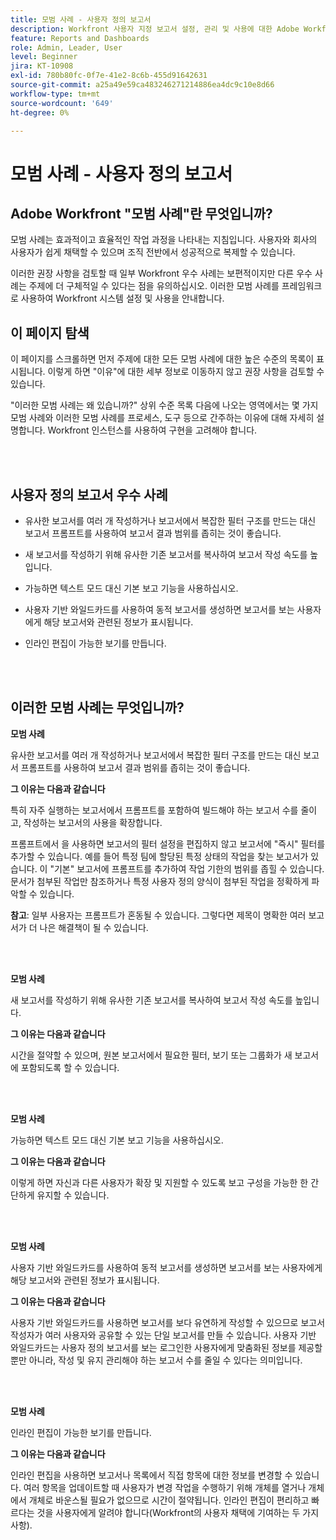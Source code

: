 ```yaml
---
title: 모범 사례 - 사용자 정의 보고서
description: Workfront 사용자 지정 보고서 설정, 관리 및 사용에 대한 Adobe Workfront 전문가의 모범 사례 권장 사항을 살펴보십시오.
feature: Reports and Dashboards
role: Admin, Leader, User
level: Beginner
jira: KT-10908
exl-id: 780b80fc-0f7e-41e2-8c6b-455d91642631
source-git-commit: a25a49e59ca483246271214886ea4dc9c10e8d66
workflow-type: tm+mt
source-wordcount: '649'
ht-degree: 0%

---
```


# 모범 사례 - 사용자 정의 보고서

## Adobe Workfront &quot;모범 사례&quot;란 무엇입니까?

모범 사례는 효과적이고 효율적인 작업 과정을 나타내는 지침입니다. 사용자와 회사의 사용자가 쉽게 채택할 수 있으며 조직 전반에서 성공적으로 복제할 수 있습니다.

이러한 권장 사항을 검토할 때 일부 Workfront 우수 사례는 보편적이지만 다른 우수 사례는 주제에 더 구체적일 수 있다는 점을 유의하십시오. 이러한 모범 사례를 프레임워크로 사용하여 Workfront 시스템 설정 및 사용을 안내합니다.

## 이 페이지 탐색

이 페이지를 스크롤하면 먼저 주제에 대한 모든 모범 사례에 대한 높은 수준의 목록이 표시됩니다. 이렇게 하면 &quot;이유&quot;에 대한 세부 정보로 이동하지 않고 권장 사항을 검토할 수 있습니다.

&quot;이러한 모범 사례는 왜 있습니까?&quot; 상위 수준 목록 다음에 나오는 영역에서는 몇 가지 모범 사례와 이러한 모범 사례를 프로세스, 도구 등으로 간주하는 이유에 대해 자세히 설명합니다. Workfront 인스턴스를 사용하여 구현을 고려해야 합니다.

</br>
</br>

## 사용자 정의 보고서 우수 사례

* 유사한 보고서를 여러 개 작성하거나 보고서에서 복잡한 필터 구조를 만드는 대신 보고서 프롬프트를 사용하여 보고서 결과 범위를 좁히는 것이 좋습니다.

* 새 보고서를 작성하기 위해 유사한 기존 보고서를 복사하여 보고서 작성 속도를 높입니다.

* 가능하면 텍스트 모드 대신 기본 보고 기능을 사용하십시오.

* 사용자 기반 와일드카드를 사용하여 동적 보고서를 생성하면 보고서를 보는 사용자에게 해당 보고서와 관련된 정보가 표시됩니다.

* 인라인 편집이 가능한 보기를 만듭니다.

</br>
</br>


## 이러한 모범 사례는 무엇입니까?

**모범 사례**

유사한 보고서를 여러 개 작성하거나 보고서에서 복잡한 필터 구조를 만드는 대신 보고서 프롬프트를 사용하여 보고서 결과 범위를 좁히는 것이 좋습니다.


**그 이유는 다음과 같습니다**

특히 자주 실행하는 보고서에서 프롬프트를 포함하여 빌드해야 하는 보고서 수를 줄이고, 작성하는 보고서의 사용을 확장합니다.

프롬프트에서 을 사용하면 보고서의 필터 설정을 편집하지 않고 보고서에 &quot;즉시&quot; 필터를 추가할 수 있습니다. 예를 들어 특정 팀에 할당된 특정 상태의 작업을 찾는 보고서가 있습니다. 이 &quot;기본&quot; 보고서에 프롬프트를 추가하여 작업 기한의 범위를 좁힐 수 있습니다. 문서가 첨부된 작업만 참조하거나 특정 사용자 정의 양식이 첨부된 작업을 정확하게 파악할 수 있습니다.


**참고**: 일부 사용자는 프롬프트가 혼동될 수 있습니다. 그렇다면 제목이 명확한 여러 보고서가 더 나은 해결책이 될 수 있습니다.


</br>
</br>

**모범 사례**

새 보고서를 작성하기 위해 유사한 기존 보고서를 복사하여 보고서 작성 속도를 높입니다.

**그 이유는 다음과 같습니다**

시간을 절약할 수 있으며, 원본 보고서에서 필요한 필터, 보기 또는 그룹화가 새 보고서에 포함되도록 할 수 있습니다.

</br>
</br>

**모범 사례**

가능하면 텍스트 모드 대신 기본 보고 기능을 사용하십시오.

**그 이유는 다음과 같습니다**

이렇게 하면 자신과 다른 사용자가 확장 및 지원할 수 있도록 보고 구성을 가능한 한 간단하게 유지할 수 있습니다.

</br>
</br>

**모범 사례**

사용자 기반 와일드카드를 사용하여 동적 보고서를 생성하면 보고서를 보는 사용자에게 해당 보고서와 관련된 정보가 표시됩니다.

**그 이유는 다음과 같습니다**

사용자 기반 와일드카드를 사용하면 보고서를 보다 유연하게 작성할 수 있으므로 보고서 작성자가 여러 사용자와 공유할 수 있는 단일 보고서를 만들 수 있습니다. 사용자 기반 와일드카드는 사용자 정의 보고서를 보는 로그인한 사용자에게 맞춤화된 정보를 제공할 뿐만 아니라, 작성 및 유지 관리해야 하는 보고서 수를 줄일 수 있다는 의미입니다.

</br>
</br>

**모범 사례**

인라인 편집이 가능한 보기를 만듭니다.

**그 이유는 다음과 같습니다**

인라인 편집을 사용하면 보고서나 목록에서 직접 항목에 대한 정보를 변경할 수 있습니다. 여러 항목을 업데이트할 때 사용자가 변경 작업을 수행하기 위해 개체를 열거나 개체에서 개체로 바운스될 필요가 없으므로 시간이 절약됩니다. 인라인 편집이 편리하고 빠르다는 것을 사용자에게 알려야 합니다(Workfront의 사용자 채택에 기여하는 두 가지 사항).
